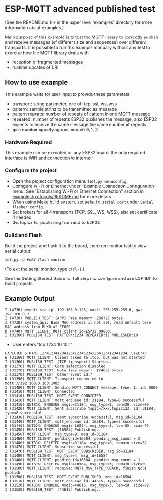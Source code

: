 # ESP-MQTT advanced published test
(See the README.md file in the upper level 'examples' directory for more information about examples.)

Main purpose of this example is to test the MQTT library to correctly publish and receive messages (of different size and sequences) over different transports. 
It is possible to run this example manually without any test to exercise how the MQTT library deals with

- reception of fragmented messages
- runtime updates of URI

## How to use example

This example waits for user input to provide these parameters:
- transport: string parameter, one of: tcp, ssl, ws, wss
- pattern: sample string to be transmitted as message
- pattern repeats: number of repeats of pattern in one MQTT message
- repeated: number of repeats ESP32 publishes the message, also ESP32 expects to receive the same message the same number of repeats
- qos: number specifying qos, one of: 0, 1, 2

### Hardware Required

This example can be executed on any ESP32 board, the only required interface is WiFi and connection to internet.

### Configure the project

* Open the project configuration menu (`idf.py menuconfig`)
* Configure Wi-Fi or Ethernet under "Example Connection Configuration" menu. See "Establishing Wi-Fi or Ethernet Connection" section in [examples/protocols/README.md](../../README.md) for more details.
* When using Make build system, set `Default serial port` under `Serial flasher config`.
* Set brokers for all 4 transports (TCP, SSL, WS, WSS), also set certificate if needed
* Set topics for publishing from and to ESP32

### Build and Flash

Build the project and flash it to the board, then run monitor tool to view serial output:

```
idf.py -p PORT flash monitor
```

(To exit the serial monitor, type ``Ctrl-]``.)

See the Getting Started Guide for full steps to configure and use ESP-IDF to build projects.

## Example Output

```
I (4730) event: sta ip: 192.168.0.125, mask: 255.255.255.0, gw: 192.168.0.2
I (4730) PUBLISH_TEST: [APP] Free memory: 236728 bytes
I (4730) system_api: Base MAC address is not set, read default base MAC address from BLK0 of EFUSE
D (4740) MQTT_CLIENT: MQTT client_id=ESP32_09885C
I (31360) PUBLISH_TEST: PATTERN:1234 REPEATED:10 PUBLISHED:10
```
- User enters "tcp 1234 10 10 1"
```
EXPECTED STRING 1234123412341234123412341234123412341234, SIZE:40
W (31360) MQTT_CLIENT: Client asked to stop, but was not started
I (31360) PUBLISH_TEST: [TCP transport] Startup..
D (31370) MQTT_CLIENT: Core selection disabled
I (31370) PUBLISH_TEST: Note free memory: 224652 bytes
I (31370) PUBLISH_TEST: Other event id:7
D (31390) MQTT_CLIENT: Transport connected to mqtt://192.168.0.163:1883
I (31400) MQTT_CLIENT: Sending MQTT CONNECT message, type: 1, id: 0000
D (31410) MQTT_CLIENT: Connected
I (31410) PUBLISH_TEST: MQTT_EVENT_CONNECTED
D (31410) MQTT_CLIENT: mqtt_enqueue id: 31184, type=8 successful
D (31410) OUTBOX: ENQUEUE msgid=31184, msg_type=8, len=20, size=20
D (31420) MQTT_CLIENT: Sent subscribe topic=/xxx.topic123, id: 31184, type=8 successful
I (31430) PUBLISH_TEST: sent subscribe successful, msg_id=31184
D (31440) MQTT_CLIENT: mqtt_enqueue id: 16584, type=3 successful
D (31440) OUTBOX: ENQUEUE msgid=16584, msg_type=3, len=59, size=79
I (31450) PUBLISH_TEST: [16584] Publishing...
D (31450) MQTT_CLIENT: msg_type=9, msg_id=31184
D (31460) MQTT_CLIENT: pending_id=16584, pending_msg_count = 2
D (31460) OUTBOX: DELETED msgid=31184, msg_type=8, remain size=59
D (31470) MQTT_CLIENT: Subscribe successful
I (31470) PUBLISH_TEST: MQTT_EVENT_SUBSCRIBED, msg_id=31184
D (31480) MQTT_CLIENT: msg_type=4, msg_id=16584
D (31480) MQTT_CLIENT: pending_id=16584, pending_msg_count = 1
D (31490) OUTBOX: DELETED msgid=16584, msg_type=3, remain size=0
D (31500) MQTT_CLIENT: received MQTT_MSG_TYPE_PUBACK, finish QoS1 publish
I (31500) PUBLISH_TEST: MQTT_EVENT_PUBLISHED, msg_id=16584
D (31510) MQTT_CLIENT: mqtt_enqueue id: 44615, type=3 successful
D (31520) OUTBOX: ENQUEUE msgid=44615, msg_type=3, len=59, size=59
I (31530) PUBLISH_TEST: [44615] Publishing...
...
```
